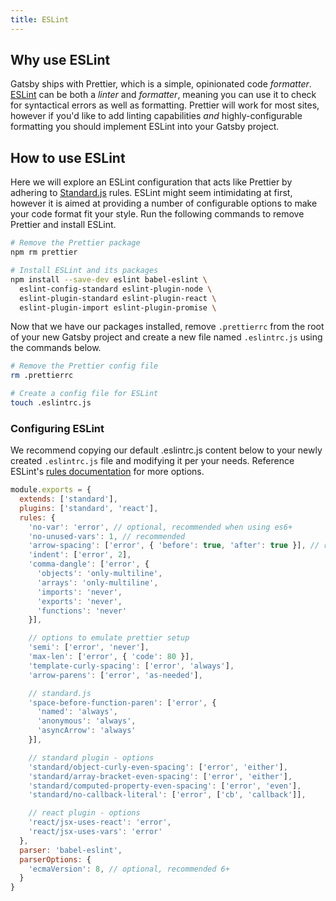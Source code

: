 ```yaml
---
title: ESLint
---
```


## Why use ESLint

Gatsby ships with Prettier, which is a simple, opinionated code *formatter*. [ESLint](https://eslint.org) can be both a *linter* and *formatter*, meaning you can use it to check for syntactical errors as well as formatting. Prettier will work for most sites, however if you'd like to add linting capabilities *and* highly-configurable formatting you should implement ESLint into your Gatsby project.

## How to use ESLint

Here we will explore an ESLint configuration that acts like Prettier by adhering to [Standard.js](https://standardjs.com) rules. ESLint might seem intimidating at first, however it is aimed at providing a number of configurable options to make your code format fit your style. Run the following commands to remove Prettier and install ESLint.

```bash
# Remove the Prettier package
npm rm prettier

# Install ESLint and its packages
npm install --save-dev eslint babel-eslint \
  eslint-config-standard eslint-plugin-node \
  eslint-plugin-standard eslint-plugin-react \
  eslint-plugin-import eslint-plugin-promise \
```

Now that we have our packages installed, remove `.prettierrc` from the root of your new Gatsby project and create a new file named `.eslintrc.js` using the commands below. 

```bash
# Remove the Prettier config file
rm .prettierrc

# Create a config file for ESLint
touch .eslintrc.js
```

### Configuring ESLint

We recommend copying our default .eslintrc.js content below to your newly created `.eslintrc.js` file and modifying it per your needs. Reference ESLint's [rules documentation](https://eslint.org/docs/rules/) for more options.

```js:title=.eslintrc.js
module.exports = {
  extends: ['standard'],
  plugins: ['standard', 'react'],
  rules: {
    'no-var': 'error', // optional, recommended when using es6+
    'no-unused-vars': 1, // recommended
    'arrow-spacing': ['error', { 'before': true, 'after': true }], // recommended
    'indent': ['error', 2],
    'comma-dangle': ['error', {
      'objects': 'only-multiline',
      'arrays': 'only-multiline',
      'imports': 'never',
      'exports': 'never',
      'functions': 'never'
    }],

    // options to emulate prettier setup
    'semi': ['error', 'never'],
    'max-len': ['error', { 'code': 80 }],
    'template-curly-spacing': ['error', 'always'],
    'arrow-parens': ['error', 'as-needed'],

    // standard.js
    'space-before-function-paren': ['error', {
      'named': 'always',
      'anonymous': 'always',
      'asyncArrow': 'always'
    }],

    // standard plugin - options
    'standard/object-curly-even-spacing': ['error', 'either'],
    'standard/array-bracket-even-spacing': ['error', 'either'],
    'standard/computed-property-even-spacing': ['error', 'even'],
    'standard/no-callback-literal': ['error', ['cb', 'callback']],

    // react plugin - options
    'react/jsx-uses-react': 'error',
    'react/jsx-uses-vars': 'error'
  },
  parser: 'babel-eslint',
  parserOptions: {
    'ecmaVersion': 8, // optional, recommended 6+
  }
}
```
